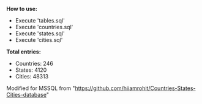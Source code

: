 **How to use:**
- Execute 'tables.sql'
- Execute 'countries.sql'
- Execute 'states.sql'
- Execute 'cities.sql'

**Total entries:**
- Countries: 246
- States: 4120
- Cities: 48313

Modified for MSSQL from "https://github.com/hiiamrohit/Countries-States-Cities-database"